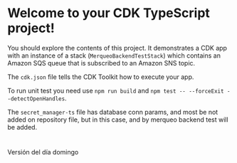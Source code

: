 # Welcome to your CDK TypeScript project!

You should explore the contents of this project. It demonstrates a CDK app with an instance of a stack (`MerqueoBackendTestStack`)
which contains an Amazon SQS queue that is subscribed to an Amazon SNS topic.

The `cdk.json` file tells the CDK Toolkit how to execute your app.

To run unit test you need use `npm run build` and `npm test -- --forceExit --detectOpenHandles`.

The `secret_manager-ts` file has database conn params, and most be not added on repository file, but
in this case, and by merqueo backend test will be added.

#

Versión del día domingo
